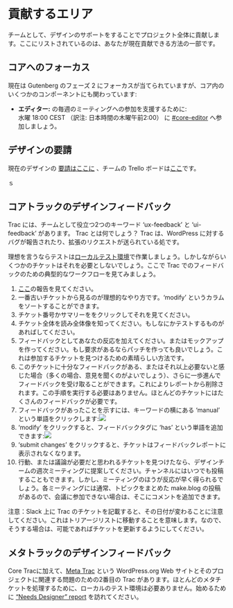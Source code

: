 <!-- 
# Areas to contribute
-->
# 貢献するエリア

<!-- 
As a team we contribute by supporting design across the entire project. Listed here are just some of the ways you can contribute currently.
-->
チームとして、デザインのサポートをすることでプロジェクト全体に貢献します。ここにリストされているのは、あなたが現在貢献できる方法の一部です。

<!--
## Core focuses
-->
## コアへのフォーカス

<!-- 
Currently the focus is on Gutenberg phase two, but we also are involved in several components within core:
-->
現在は Gutenberg のフェーズ 2 にフォーカスが当てられていますが、コア内のいくつかのコンポーネントにも関わっています:

<!--
*   **Editor:** to help go along to weekly meetings:  
    18:00 CEST on Wednesday and join [#core-editor](https://make.wordpress.org/design/tag/core-editor/).
-->
*   **エディター:** の毎週のミーティングへの参加を支援するために:  
    水曜 18:00 CEST （訳注: 日本時間の木曜午前2:00） に [#core-editor](https://make.wordpress.org/design/tag/core-editor/) へ参加しましょう。

<!-- 
## Calls for design
-->
## デザインの要請

<!-- 
We have a list of current designs [needed here](https://make.wordpress.org/design/calls-for-design/) and the Team Trello board [here](https://trello.com/b/fnHScayo/design-team).
-->
現在のデザインの [要請はここに](https://make.wordpress.org/design/calls-for-design/) 、チームの Trello ボードは[ここ](https://trello.com/b/fnHScayo/design-team)です。

<!-- 
## Core Trac design feedback
-->ｓ
## コアトラックのデザインフィードバック

<!-- 
We have two keywords in trac which we as a team can help with: ‘ux-feedback’ and ‘ui-feedback’. What is trac? Trac is where bugs are reported and enhancement requests are made for WordPress.
 -->
Trac には、チームとして役立つ2つのキーワード ‘ux-feedback’ と ‘ui-feedback’ があります。 Trac とは何でしょう？ Trac は、WordPress に対するバグが報告されたり、拡張のリクエストが送られている処です。

<!-- 
Ideally to do this, you will have a working [local testing environment](https://make.wordpress.org/core/handbook/tutorials/installing-wordpress-locally/), however some tickets you will not need that for. Here is how a typical workflow would look for feedback in trac:
-->
理想を言うならテストは[ローカルテスト環境](https://make.wordpress.org/core/handbook/tutorials/installing-wordpress-locally/)で作業しましょう。しかしながらいくつかのチケットはそれを必要としないでしょう。ここで Trac でのフィードバックのための典型的なワークフローを見てみましょう。

<!--
1.  Visit the report [here](https://core.trac.wordpress.org/tickets/ux-feedback).
2.  Ideally work oldest ticket first, you can click on the ‘modify’ column to sort.
3.  Click a ticket number or summary to view it.
4.  Read the entire ticket to know the full picture. If there is something to test then do that.
5.  Add your response as feedback, or make a mock-up and if required you can even make a patch. This is a great way to find tickets to get involved in.
6.  If you feel this ticket has enough feedback or needs no more (often it is good to get a few opinions), you can go a step further and rmark as having feedback. This removes it from the report. Be aware you don’t have to do this step, most tickets need a lot of feedback.
7.  To flag as having had feedback, click the word ‘manual’ by the keyword:[![](https://i0.wp.com/make.wordpress.org/design/files/2017/04/2017-04-30-at-12.28.png?resize=776%2C530&ssl=1)](https://make.wordpress.org/design/handbook/get-involved/areas-contribute/2017-04-30-at-12-28/#main)
8.  Once you click ‘modify’ you can the add the word ‘has’ to the feedback tag:[![](https://i2.wp.com/make.wordpress.org/design/files/2017/04/2017-04-30-at-12.29.png?resize=467%2C188&ssl=1)](https://make.wordpress.org/design/handbook/get-involved/areas-contribute/2017-04-30-at-12-29/#main)
9.  Click ‘submit changes’ and now the ticket will not show in the feedback report.
10.  If you find a ticket you think needs action, or discussion; bring it to the design team weekly meeting. You can also drop it in the channel at anytime, but the meeting will get a faster response. Each meeting usually has a post on make.blog asking for topics, so if you can’t make the meeting, you can add a comment there.
-->
1.  [ここ](https://core.trac.wordpress.org/tickets/ux-feedback)の報告を見てください。
2.  一番古いチケットから見るのが理想的なやり方です。‘modify’ というカラムをソートすることができます。
3.  チケット番号かサマリーををクリックしてそれを見てください。
4.  チケット全体を読み全体像を知ってください。もしなにかテストするものがあればしてください。
5.  フィードバックとしてあなたの反応を加えてください。またはモックアップを作ってください。もし要求があるならパッチを作っても良いでしょう。これは参加するチケットを見つけるための素晴らしい方法です。
6.  このチケットに十分なフィードバックがある、またはそれ以上必要ないと感じた場合（多くの場合、意見を聞くのがよいでしょう）、さらに一歩進んでフィードバックを受け取ることができます。これによりレポートから削除されます。この手順を実行する必要はありません。ほとんどのチケットにはたくさんのフィードバックが必要です。
7.  フィードバックがあったことを示すには、キーワードの横にある ‘manual’ という単語をクリックします:[![](https://i0.wp.com/make.wordpress.org/design/files/2017/04/2017-04-30-at-12.28.png?resize=776%2C530&ssl=1)](https://make.wordpress.org/design/handbook/get-involved/areas-contribute/2017-04-30-at-12-28/#main)
8.  ‘modify’ をクリックすると、フィードバックタグに ‘has’ という単語を追加できます:[![](https://i2.wp.com/make.wordpress.org/design/files/2017/04/2017-04-30-at-12.29.png?resize=467%2C188&ssl=1)](https://make.wordpress.org/design/handbook/get-involved/areas-contribute/2017-04-30-at-12-29/#main)
9.  ‘submit changes’ をクリックすると、チケットはフィードバックレポートに表示されなくなります。
10.  行動、または議論が必要だと思われるチケットを見つけたなら、デザインチームの週次ミーティングに提案してください。チャンネルにはいつでも投稿することもできます。しかし、ミーティングのほうが反応が早く得られるでしょう。各ミーティングには通常、トピックをまとめた make.blog の投稿があるので、会議に参加できない場合は、そこにコメントを追加できます。

<!-- 
Note: Please note that mentioning the a trac ticket on Slack will change its date. This means that it will move in the triage list. So if you do so, please make sure to update the ticket if possible.
-->
注意：Slack 上に Trac のチケットを記載すると、その日付が変わることに注意してください。これはトリアージリストに移動することを意味します。なので、そうする場合は、可能であればチケットを更新するようにしてください。

<!-- 
## Meta Trac design feedback
-->
## メタトラックのデザインフィードバック

<!-- 
In addition to Core Trac, we have a second Trac for issues related to the WordPress.org website and associated projects, [Meta Trac](https://meta.trac.wordpress.org/). You won’t need a local testing environment to work on most Meta tickets. Visit the [“Needs Designer” report](https://meta.trac.wordpress.org/query?status=accepted&status=assigned&status=new&status=reopened&status=reviewing&keywords=~needs-ui&keywords=~needs-ux&keywords=~ui-feedback&keywords=~ux-feedback&group=component&col=id&col=summary&col=keywords&col=status&col=owner&col=type&col=priority&col=component&order=keywords&report=9) to get started.
-->
Core Tracに加えて、[Meta Trac](https://meta.trac.wordpress.org/) という WordPress.org Web サイトとそのプロジェクトに関連する問題のための2番目の Trac があります。ほとんどのメタチケットを処理するために、ローカルのテスト環境は必要ありません。始めるために [“Needs Designer” report](https://meta.trac.wordpress.org/query?status=accepted&status=assigned&status=new&status=reopened&status=reviewing&keywords=~needs-ui&keywords=~needs-ux&keywords=~ui-feedback&keywords=~ux-feedback&group=component&col=id&col=summary&col=keywords&col=status&col=owner&col=type&col=priority&col=component&order=keywords&report=9) を訪れてください。
